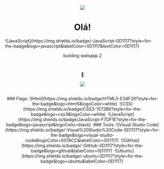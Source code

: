   <div align="center">

<img align="center" src="https://user-images.githubusercontent.com/99366403/214188054-8f9bc3a0-b9e7-4359-8271-5d5e28ca64f3.png" />
<br></div>


<h1 align='center'>Olá!</h1>
![JavaScript](https://img.shields.io/badge/-JavaScript-0D1117?style=for-the-badge&logo=javascript&labelColor=0D1117&textColor=0D1117)&nbsp;
<p align='center'> building watsapp 2  </p>
  <div align="center">
<br><p align="center">👀</p>  
<p align="center"><img align="center" src="https://profile-counter.glitch.me/{andrekdev}/count.svg" /></p> 
<br></div>

<div align="center">
### Flags:
![Html](https://img.shields.io/badge/HTML5-E34F26?style=for-the-badge&logo=html5&logoColor=white)&nbsp;
![CSS](https://img.shields.io/badge/CSS3-1572B6?style=for-the-badge&logo=css3&logoColor=white)&nbsp;
![JavaScript](https://img.shields.io/badge/JavaScript-F7DF1E?style=for-the-badge&logo=javascript&logoColor=black)&nbsp;
### Tools:
![Visual Studio Code](https://img.shields.io/badge/-Visual%20Studio%20Code-0D1117?style=for-the-badge&logo=visual-studio-code&logoColor=007ACC&labelColor=0D1117)&nbsp;
![GitHub](https://img.shields.io/badge/-GitHub-0D1117?style=for-the-badge&logo=github&labelColor=0D1117)&nbsp;
![Ubuntu](https://img.shields.io/badge/-ubuntu-0D1117?style=for-the-badge&logo=ubuntu&labelColor=0D1117)&nbsp;
</div>


  

